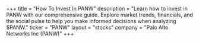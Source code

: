 +++
title = "How To Invest In PANW"
description = "Learn how to invest in PANW with our comprehensive guide. Explore market trends, financials, and the social pulse to help you make informed decisions when analyzing $PANW."
ticker = "PANW"
layout = "stocks"
company = "Palo Alto Networks Inc (PANW)"
+++

